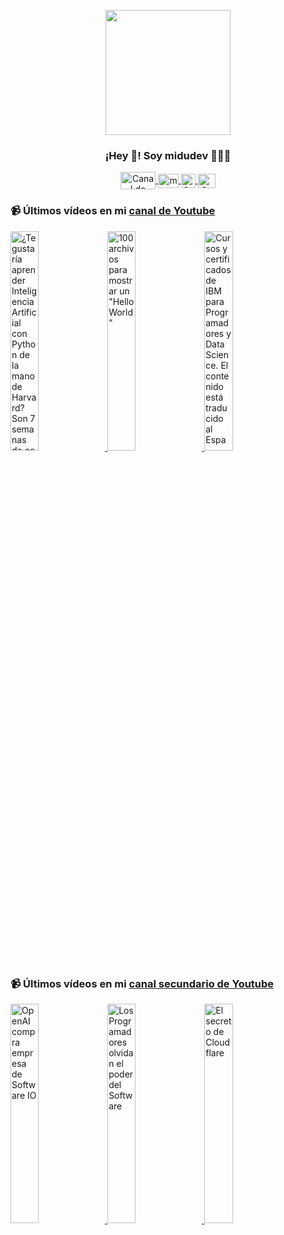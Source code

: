 <p align="center" width="300">
   <img align="center" width="200" src="https://user-images.githubusercontent.com/1561955/106762302-fda9de00-6635-11eb-99be-3ef744e60c0e.png" />
   <h3 align="center">¡Hey 👋! Soy midudev 👨🏻‍💻</h3>
</p>

<p align="center">
   <a href="https://twitch.tv/midudev" target="blank">
    <img align="center" src="https://upload.wikimedia.org/wikipedia/commons/c/ce/Twitch_logo_2019.svg" alt="Canal de Twitch de midudev" height="28px" width="56px" />
  </a>
  <span style="width: 8px;"> </span>
   <a href="https://youtube.com/midudev" target="blank">
    <img align="center" src="https://upload.wikimedia.org/wikipedia/commons/0/09/YouTube_full-color_icon_%282017%29.svg" alt="midudev" height="23px" width="33px" />
  </a>
  <span style="width: 8px;"> </span>
  <a href="https://instagram.com/midu.dev" target="blank">
    <img align="center" src="https://upload.wikimedia.org/wikipedia/commons/e/e7/Instagram_logo_2016.svg" alt="Canal de Instagram de midu.dev" height="23px" width="23px" />
  </a>
  <span style="width: 8px;"> </span>
  <a href="https://twitter.com/midudev" target="blank">
    <img align="center" src="https://upload.wikimedia.org/wikipedia/commons/thumb/6/6f/Logo_of_Twitter.svg/2491px-Logo_of_Twitter.svg.png" alt="Canal de Twitter de midudev" height="23px" width="28px" />
  </a>
</p>

### 📹 Últimos vídeos en mi [canal de Youtube](https://youtube.com/midudev?sub_confirmation=1)

<a href='https://youtu.be/5EPT__34j6U' target='_blank'>
  <img width='30%' src='https://img.youtube.com/vi/5EPT__34j6U/mqdefault.jpg' alt='¿Te gustaría aprender Inteligencia Artificial con Python de la mano de Harvard?  Son 7 semanas de co' />
</a>
<a href='https://youtu.be/krU5XDAZ9fk' target='_blank'>
  <img width='30%' src='https://img.youtube.com/vi/krU5XDAZ9fk/mqdefault.jpg' alt='100 archivos para mostrar un "Hello World"' />
</a>
<a href='https://youtu.be/bOUh8BHvcyQ' target='_blank'>
  <img width='30%' src='https://img.youtube.com/vi/bOUh8BHvcyQ/mqdefault.jpg' alt='Cursos y certificados de IBM para Programadores y Data Science.  El contenido está traducido al Espa' />
</a>

### 📹 Últimos vídeos en mi [canal secundario de Youtube](https://youtube.com/midulive?sub_confirmation=1)

<a href='https://youtu.be/iR_bX79iBzQ' target='_blank'>
  <img width='30%' src='https://img.youtube.com/vi/iR_bX79iBzQ/mqdefault.jpg' alt='OpenAI compra empresa de Software IO' />
</a>
<a href='https://youtu.be/aZK0Q-6KAts' target='_blank'>
  <img width='30%' src='https://img.youtube.com/vi/aZK0Q-6KAts/mqdefault.jpg' alt='Los Programadores olvidan el poder del Software' />
</a>
<a href='https://youtu.be/7Um55iGqNUA' target='_blank'>
  <img width='30%' src='https://img.youtube.com/vi/7Um55iGqNUA/mqdefault.jpg' alt='El secreto de Cloudflare' />
</a>